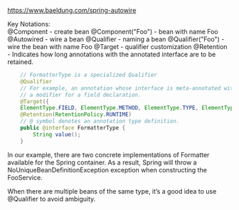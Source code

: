https://www.baeldung.com/spring-autowire

Key Notations:  
@Component    - create bean
    @Component("Foo") - bean with name Foo
@Autowired    - wire a bean
@Qualifier    - naming a bean
    @Qualifier("Foo") - wire the bean with name Foo
    @Target       - qualifier customization
    @Retention    - Indicates how long annotations with the annotated interface are to be retained.

```java
    // FormatterType is a specialized Qualifier
    @Qualifier
    // For example, an annotation whose interface is meta-annotated with @Target(ElementType. FIELD) may only be written as
    // a modifier for a field declaration.
    @Target({
    ElementType.FIELD, ElementType.METHOD, ElementType.TYPE, ElementType.PARAMETER})
    @Retention(RetentionPolicy.RUNTIME)
    // @ symbol denotes an annotation type definition.
    public @interface FormatterType {
        String value();
    }
```


In our example, there are two concrete implementations of Formatter available for the Spring container. As a result, 
Spring will throw a NoUniqueBeanDefinitionException exception when constructing the FooService. 

When there are multiple beans of the same type, it’s a good idea to use @Qualifier to avoid ambiguity.